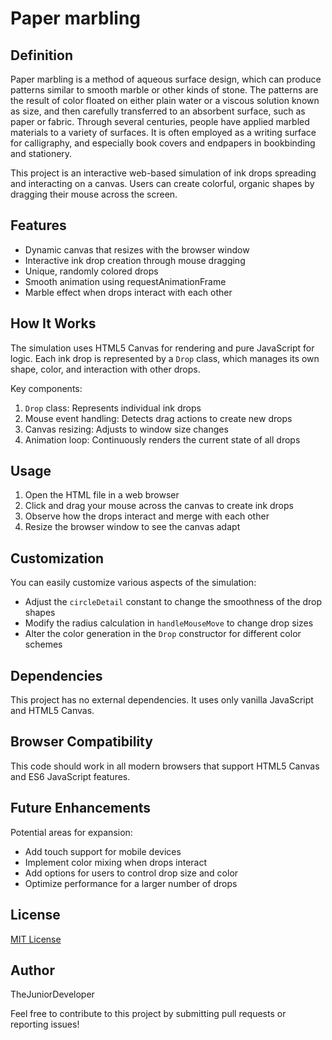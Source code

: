 # Paper marbling

## Definition

Paper marbling is a method of aqueous surface design, which can produce patterns similar to smooth marble or other kinds
of stone. The patterns are the result of color floated on either plain water or a viscous solution known as size, and
then carefully transferred to an absorbent surface, such as paper or fabric. Through several centuries, people have
applied marbled materials to a variety of surfaces. It is often employed as a writing surface for calligraphy, and
especially book covers and endpapers in bookbinding and stationery.

This project is an interactive web-based simulation of ink drops spreading and interacting on a canvas. Users can create colorful, organic shapes by dragging their mouse across the screen.

## Features

- Dynamic canvas that resizes with the browser window
- Interactive ink drop creation through mouse dragging
- Unique, randomly colored drops
- Smooth animation using requestAnimationFrame
- Marble effect when drops interact with each other

## How It Works

The simulation uses HTML5 Canvas for rendering and pure JavaScript for logic. Each ink drop is represented by a `Drop` class, which manages its own shape, color, and interaction with other drops.

Key components:

1. `Drop` class: Represents individual ink drops
2. Mouse event handling: Detects drag actions to create new drops
3. Canvas resizing: Adjusts to window size changes
4. Animation loop: Continuously renders the current state of all drops

## Usage

1. Open the HTML file in a web browser
2. Click and drag your mouse across the canvas to create ink drops
3. Observe how the drops interact and merge with each other
4. Resize the browser window to see the canvas adapt

## Customization

You can easily customize various aspects of the simulation:

- Adjust the `circleDetail` constant to change the smoothness of the drop shapes
- Modify the radius calculation in `handleMouseMove` to change drop sizes
- Alter the color generation in the `Drop` constructor for different color schemes

## Dependencies

This project has no external dependencies. It uses only vanilla JavaScript and HTML5 Canvas.

## Browser Compatibility

This code should work in all modern browsers that support HTML5 Canvas and ES6 JavaScript features.

## Future Enhancements

Potential areas for expansion:

- Add touch support for mobile devices
- Implement color mixing when drops interact
- Add options for users to control drop size and color
- Optimize performance for a larger number of drops

## License

[MIT License](https://opensource.org/license/mit)

## Author

TheJuniorDeveloper

Feel free to contribute to this project by submitting pull requests or reporting issues!
